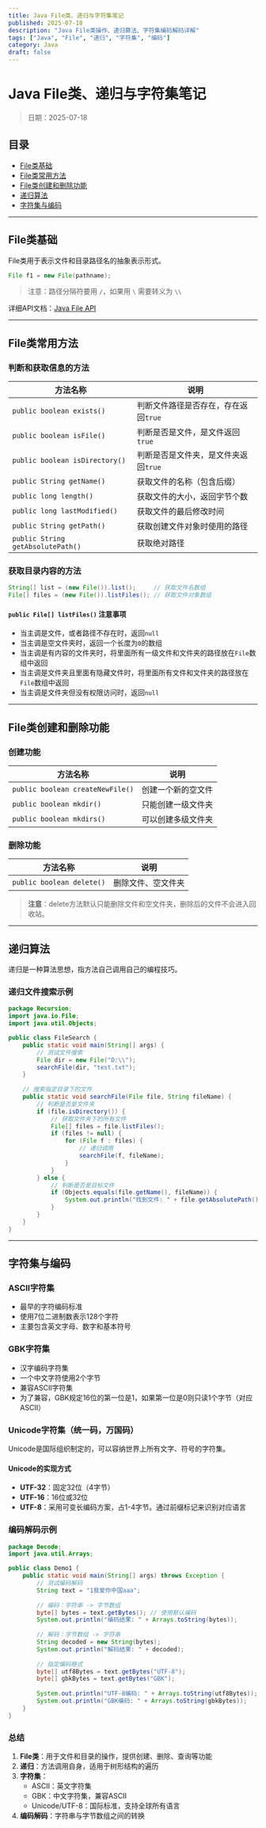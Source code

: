 ```yaml
---
title: Java File类、递归与字符集笔记
published: 2025-07-18
description: "Java File类操作、递归算法、字符集编码解码详解"
tags: ["Java", "File", "递归", "字符集", "编码"]
category: Java
draft: false
---
```


# Java File类、递归与字符集笔记

> 日期：2025-07-18

## 目录

- [File类基础](#file类基础)
- [File类常用方法](#file类常用方法)
- [File类创建和删除功能](#file类创建和删除功能)
- [递归算法](#递归算法)
- [字符集与编码](#字符集与编码)

---

## File类基础

File类用于表示文件和目录路径名的抽象表示形式。

```java
File f1 = new File(pathname);
```

> 注意：路径分隔符要用 `/`，如果用 `\` 需要转义为 `\\`

详细API文档：[Java File API](https://doc.qzxdp.cn/jdk/17/zh/api/java.base/java/io/File.html)

---

## File类常用方法

### 判断和获取信息的方法

| 方法名称                        | 说明                                           |
| ------------------------------- | ---------------------------------------------- |
| `public boolean exists()`       | 判断文件路径是否存在，存在返回`true`           |
| `public boolean isFile()`       | 判断是否是文件，是文件返回`true`               |
| `public boolean isDirectory()`  | 判断是否是文件夹，是文件夹返回`true`           |
| `public String getName()`       | 获取文件的名称（包含后缀）                     |
| `public long length()`          | 获取文件的大小，返回字节个数                   |
| `public long lastModified()`    | 获取文件的最后修改时间                         |
| `public String getPath()`       | 获取创建文件对象时使用的路径                   |
| `public String getAbsolutePath()` | 获取绝对路径                                   |

### 获取目录内容的方法

```java
String[] list = (new File()).list();     // 获取文件名数组
File[] files = (new File()).listFiles(); // 获取文件对象数组
```

#### `public File[] listFiles()` 注意事项

- 当主调是文件，或者路径不存在时，返回`null`
- 当主调是空文件夹时，返回一个长度为`0`的数组
- 当主调是有内容的文件夹时，将里面所有一级文件和文件夹的路径放在`File`数组中返回
- 当主调是文件夹且里面有隐藏文件时，将里面所有文件和文件夹的路径放在`File`数组中返回
- 当主调是文件夹但没有权限访问时，返回`null`

---

## File类创建和删除功能

### 创建功能

| 方法名称                        | 说明                     |
| ------------------------------- | ------------------------ |
| `public boolean createNewFile()` | 创建一个新的空文件       |
| `public boolean mkdir()`        | 只能创建一级文件夹       |
| `public boolean mkdirs()`       | 可以创建多级文件夹       |

### 删除功能

| 方法名称                  | 说明                   |
| ------------------------- | ---------------------- |
| `public boolean delete()` | 删除文件、空文件夹     |

> **注意**：delete方法默认只能删除文件和空文件夹，删除后的文件不会进入回收站。

---

## 递归算法

递归是一种算法思想，指方法自己调用自己的编程技巧。

### 递归文件搜索示例

```java
package Recursion;
import java.io.File;
import java.util.Objects;

public class FileSearch {
    public static void main(String[] args) {
        // 测试文件搜索
        File dir = new File("D:\\");
        searchFile(dir, "test.txt");
    }
    
    // 搜索指定目录下的文件
    public static void searchFile(File file, String fileName) {
        // 判断是否是文件夹
        if (file.isDirectory()) {
            // 获取文件夹下的所有文件
            File[] files = file.listFiles();
            if (files != null) {
                for (File f : files) {
                    // 递归调用
                    searchFile(f, fileName);
                }
            }
        } else {
            // 判断是否是目标文件
            if (Objects.equals(file.getName(), fileName)) {
                System.out.println("找到文件: " + file.getAbsolutePath());
            }
        }
    }
}
```

---

## 字符集与编码

### ASCII字符集
- 最早的字符编码标准
- 使用7位二进制数表示128个字符
- 主要包含英文字母、数字和基本符号

### GBK字符集
- 汉字编码字符集
- 一个中文字符使用2个字节
- 兼容ASCII字符集
- 为了兼容，GBK规定16位的第一位是1，如果第一位是0则只读1个字节（对应ASCII）

### Unicode字符集（统一码，万国码）
Unicode是国际组织制定的，可以容纳世界上所有文字、符号的字符集。

#### Unicode的实现方式
- **UTF-32**：固定32位（4字节）
- **UTF-16**：16位或32位
- **UTF-8**：采用可变长编码方案，占1-4字节。通过前缀标记来识别对应语言

### 编码解码示例

```java
package Decode;
import java.util.Arrays;

public class Demo1 {
    public static void main(String[] args) throws Exception {
        // 测试编码解码
        String text = "1我爱你中国aaa";
        
        // 编码：字符串 -> 字节数组
        byte[] bytes = text.getBytes(); // 使用默认编码
        System.out.println("编码结果: " + Arrays.toString(bytes));
        
        // 解码：字节数组 -> 字符串
        String decoded = new String(bytes);
        System.out.println("解码结果: " + decoded);
        
        // 指定编码格式
        byte[] utf8Bytes = text.getBytes("UTF-8");
        byte[] gbkBytes = text.getBytes("GBK");
        
        System.out.println("UTF-8编码: " + Arrays.toString(utf8Bytes));
        System.out.println("GBK编码: " + Arrays.toString(gbkBytes));
    }
}
```

### 总结

1. **File类**：用于文件和目录的操作，提供创建、删除、查询等功能
2. **递归**：方法调用自身，适用于树形结构的遍历
3. **字符集**：
   - ASCII：英文字符集
   - GBK：中文字符集，兼容ASCII
   - Unicode/UTF-8：国际标准，支持全球所有语言
4. **编码解码**：字符串与字节数组之间的转换




